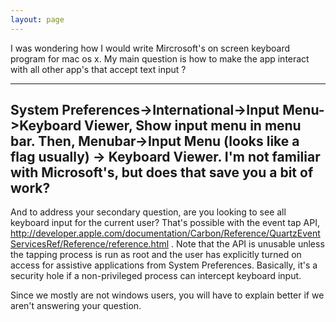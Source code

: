 ```yaml
---
layout: page
---
```


I was wondering how I would write Mircrosoft's on screen keyboard program for mac os x.
My main question is how to make the app interact with all other app's that accept text input ?

----
System Preferences->International->Input Menu->Keyboard Viewer, Show input menu in menu bar.
Then, Menubar->Input Menu (looks like a flag usually) -> Keyboard Viewer.
I'm not familiar with Microsoft's, but does that save you a bit of work?
----
And to address your secondary question, are you looking to see all keyboard input for the current user?  That's possible with the event tap API, http://developer.apple.com/documentation/Carbon/Reference/QuartzEventServicesRef/Reference/reference.html .  Note that the API is unusable unless the tapping process is run as root and the user has explicitly turned on access for assistive applications from System Preferences.  Basically, it's a security hole if a non-privileged process can intercept keyboard input.

Since we mostly are not windows users, you will have to explain better if we aren't answering your question.
